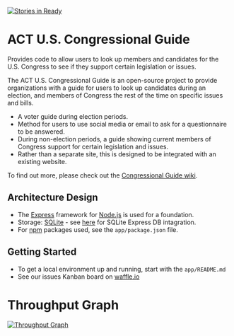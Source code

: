 [![Stories in Ready](https://badge.waffle.io/ACTtaiwan/CongressionalGuide.png?label=ready&title=Ready)](https://waffle.io/ACTtaiwan/CongressionalGuide)
# ACT U.S. Congressional Guide
Provides code to allow users to look up members and candidates for the U.S. Congress to see if they support certain legislation or issues.

The ACT U.S. Congressional Guide is an open-source project to provide organizations with a guide for users to look up candidates during an election, and members of Congress the rest of the time on specific issues and bills.
* A voter guide during election periods.
* Method for users to use social media or email to ask for a questionnaire to be answered.
* During non-election periods, a guide showing current members of Congress support for certain legislation and issues.
* Rather than a separate site, this is designed to be integrated with an existing website.

To find out more, please check out the [Congressional Guide wiki](https://github.com/ACTtaiwan/CongressionalGuide/wiki/About-the-ACT-U.S.-Congressional-Guide).

## Architecture Design
* The [Express](http://expressjs.com) framework for [Node.js](https://nodejs.org/en/) is used for a foundation.
* Storage: [SQLite](http://sqlite.org) - see [here](http://expressjs.com/en/guide/database-integration.html#sqlite) for SQLite Express DB intagration.
* For [npm](https://www.npmjs.com) packages used, see the `app/package.json` file.

## Getting Started
* To get a local environment up and running, start with the `app/README.md`
* See our issues Kanban board on [waffle.io](https://waffle.io/ACTtaiwan/CongressionalGuide)

# Throughput Graph
[![Throughput Graph](https://graphs.waffle.io/ACTtaiwan/CongressionalGuide/throughput.svg)](https://waffle.io/ACTtaiwan/CongressionalGuide/metrics/throughput)

